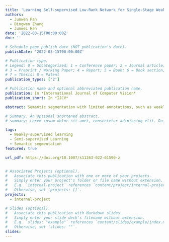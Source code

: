 ```yaml
---
title: 'Learning Self-supervised Low-Rank Network for Single-Stage Weakly and Semi-supervised Semantic Segmentation'
authors:
  - Junwen Pan
  - Dingwen Zhang
  - Junwei Han
date: '2022-03-15T00:00:00Z'
doi: ''

# Schedule page publish date (NOT publication's date).
publishDate: '2022-03-15T00:00:00Z'

# Publication type.
# Legend: 0 = Uncategorized; 1 = Conference paper; 2 = Journal article;
# 3 = Preprint / Working Paper; 4 = Report; 5 = Book; 6 = Book section;
# 7 = Thesis; 8 = Patent
publication_types: ['2']

# Publication name and optional abbreviated publication name.
publication: In *International Journal of Computer Vision*
publication_short: In *IJCV*

abstract: Semantic segmentation with limited annotations, such as weakly supervised semantic segmentation (WSSS) and semi-supervised semantic segmentation (SSSS), is a challenging task that has attracted much attention recently. Most leading WSSS methods employ a sophisticated multi-stage training strategy to estimate pseudo-labels as precise as possible, but they suffer from high model complexity. In contrast, there exists another research line that trains a single network with image-level labels in one training cycle. However, such a single-stage strategy often performs poorly because of the compounding effect caused by inaccurate pseudo-label estimation. To address this issue, this paper presents a Self-supervised Low-Rank Network (SLRNet) for single-stage WSSS and SSSS. The SLRNet uses cross-view self-supervision, that is, it simultaneously predicts several complementary attentive LR representations from different views of an image to learn precise pseudo-labels. Specifically, we reformulate the LR representation learning as a collective matrix factorization problem and optimize it jointly with the network learning in an end-to-end manner. The resulting LR representation deprecates noisy information while capturing stable semantics across different views, making it robust to the input variations, thereby reducing overfitting to self-supervision errors. The SLRNet can provide a unified single-stage framework for various label-efficient semantic segmentation settings (1) WSSS with image-level labeled data, (2) SSSS with a few pixel-level labeled data, and (3) SSSS with a few pixel-level labeled data and many image-level labeled data. Extensive experiments on the Pascal VOC 2012, COCO, and L2ID datasets demonstrate that our SLRNet outperforms both state-of-the-art WSSS and SSSS methods with a variety of different settings, proving its good generalizability and efficacy.

# Summary. An optional shortened abstract.
# summary: Lorem ipsum dolor sit amet, consectetur adipiscing elit. Duis posuere tellus ac convallis placerat. Proin tincidunt magna sed ex sollicitudin condimentum.

tags:
  - Weakly-supervised learning
  - Semi-supervised Learning
  - Semantic segmentation
featured: true

url_pdf: https://doi.org/10.1007/s11263-022-01590-z


# Associated Projects (optional).
#   Associate this publication with one or more of your projects.
#   Simply enter your project's folder or file name without extension.
#   E.g. `internal-project` references `content/project/internal-project/index.md`.
#   Otherwise, set `projects: []`.
projects:
  - internal-project

# Slides (optional).
#   Associate this publication with Markdown slides.
#   Simply enter your slide deck's filename without extension.
#   E.g. `slides: "example"` references `content/slides/example/index.md`.
#   Otherwise, set `slides: ""`.
slides:
---
```

